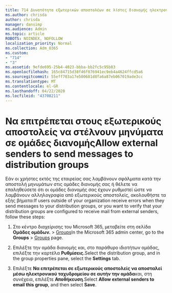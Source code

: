 ```yaml
---
title: 714 Δυνατότητα εξωτερικών αποστολέων σε λίστες διανομής ηλεκτρονικού ταχυδρομείου
ms.author: chrisda
author: chrisda
manager: dansimp
ms.audience: Admin
ms.topic: article
ROBOTS: NOINDEX, NOFOLLOW
localization_priority: Normal
ms.collection: Adm_O365
ms.custom:
- "714"
- "3"
ms.assetid: 9efde695-25b4-4023-bbba-bb2fc5c95b83
ms.openlocfilehash: 165c84715d38f46f076941ec9eb4a4624ffcd5a6
ms.sourcegitcommit: 55eff703a17e500681d8fa6a87eb067019ade3cc
ms.translationtype: MT
ms.contentlocale: el-GR
ms.lasthandoff: 04/22/2020
ms.locfileid: "43708211"
---
```

# <a name="allow-external-senders-to-send-messages-to-distribution-groups"></a><span data-ttu-id="a5e00-102">Να επιτρέπεται στους εξωτερικούς αποστολείς να στέλνουν μηνύματα σε ομάδες διανομής</span><span class="sxs-lookup"><span data-stu-id="a5e00-102">Allow external senders to send messages to distribution groups</span></span>

<span data-ttu-id="a5e00-103">Εάν οι χρήστες εκτός της εταιρείας σας λαμβάνουν σφάλματα κατά την αποστολή μηνυμάτων στις ομάδες διανομής σας ή θέλετε να επαληθεύσετε ότι οι ομάδες διανομής σας έχουν ρυθμιστεί ώστε να λαμβάνουν αλληλογραφία από εξωτερικούς αποστολείς, ακολουθήστε τα εξής βήματα:</span><span class="sxs-lookup"><span data-stu-id="a5e00-103">If users outside of your organization receive errors when they send messages to your distribution groups, or you want to verify that your distribution groups are configured to receive mail from external senders, follow these steps:</span></span>

1. <span data-ttu-id="a5e00-104">Στο κέντρο διαχείρισης του Microsoft 365, μεταβείτε στη σελίδα **Ομάδες ομάδων.** > [Groups](https://portal.office.com/adminportal/home#/groups)</span><span class="sxs-lookup"><span data-stu-id="a5e00-104">In the Microsoft 365 admin center, go to the **Groups** > [Groups](https://portal.office.com/adminportal/home#/groups) page.</span></span>  

2. <span data-ttu-id="a5e00-105">Επιλέξτε την ομάδα διανομής και, στο παράθυρο ιδιοτήτων ομάδας, επιλέξτε την καρτέλα **Ρυθμίσεις.**</span><span class="sxs-lookup"><span data-stu-id="a5e00-105">Select the distribution group, and in the group properties pane, select the **Settings** tab.</span></span>

3. <span data-ttu-id="a5e00-106">Επιλέξτε **Να επιτρέπεται σε εξωτερικούς αποστολείς να αποσταλεί μέσω ηλεκτρονικού ταχυδρομείου σε αυτήν την ομάδα**και, στη συνέχεια, επιλέξτε **Αποθήκευση**.</span><span class="sxs-lookup"><span data-stu-id="a5e00-106">Select **Allow external senders to email this group**, and then select **Save**.</span></span>

